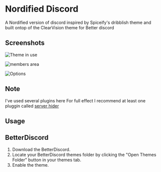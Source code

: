 # Nordified Discord
A Nordified version of discord inspired by Spiceify's dribblish theme and built ontop of the ClearVision theme for Better discord

## Screenshots

![Theme in use](https://i.imgur.com/XnR71wn.png)

![members area](https://media.giphy.com/media/KryZY5a4PVMXC7aEK5/giphy.gif)

![Options](https://i.imgur.com/MpQrpfV.png)

## Note

I've used several plugins here
For full effect I recommend at least one pluggin called [server hider](https://github.com/mwittrien/BetterDiscordAddons/tree/master/Plugins/ServerHider)

## Usage

## BetterDiscord

1. Download the BetterDiscord.
2. Locate your BetterDiscord themes folder by clicking the "Open Themes Folder" button in your themes tab.
3. Enable the theme.
